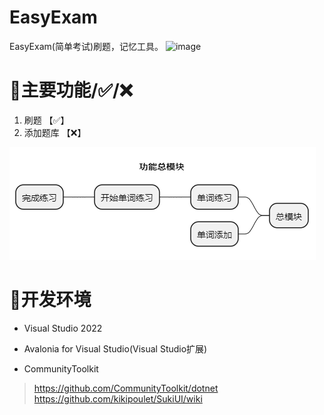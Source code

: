 # EasyExam
 EasyExam(简单考试)刷题，记忆工具。
![image](https://github.com/xstplan/EasyExam/assets/40187282/0abf54ad-45a3-4d95-9821-4765e3afbe30)

# 🔨主要功能/✅/❌
1. 刷题 【✅】
2. 添加题库  【❌】

![alt text](Assets/image.png)

# 🧰开发环境
- Visual Studio 2022  
- Avalonia for Visual Studio(Visual Studio扩展)  

- CommunityToolkit
> https://github.com/CommunityToolkit/dotnet
> https://github.com/kikipoulet/SukiUI/wiki
